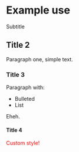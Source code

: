 # Example use
<span class="ut">Subtitle</span>

## Title 2

Paragraph one, simple text.

### Title 3

Paragraph with:

- Bulleted
- List

Eheh.

#### Title 4

<span style="color: red">Custom style!</span>